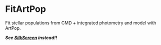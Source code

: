 # FitArtPop
Fit stellar populations from CMD + integrated photometry and model with ArtPop.

***See [SilkScreen](https://github.com/tbmiller-astro/silkscreen) instead!!***
